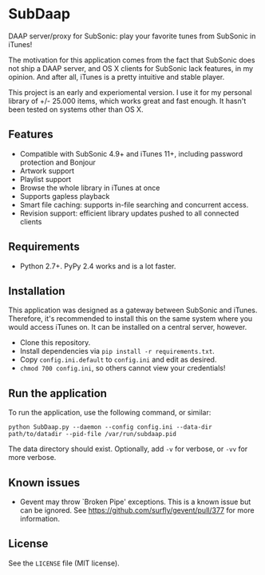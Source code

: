 # SubDaap
DAAP server/proxy for SubSonic: play your favorite tunes from SubSonic in iTunes!

The motivation for this application comes from the fact that SubSonic does not ship a DAAP server, and OS X clients for SubSonic lack features, in my opinion. And after all, iTunes is a pretty intuitive and stable player.

This project is an early and experiomental version. I use it for my personal library of +/- 25.000 items, which works great and fast enough. It hasn't been tested on systems other than OS X.

## Features
* Compatible with SubSonic 4.9+ and iTunes 11+, including password protection and Bonjour
* Artwork support
* Playlist support
* Browse the whole library in iTunes at once
* Supports gapless playback
* Smart file caching: supports in-file searching and concurrent access.
* Revision support: efficient library updates pushed to all connected clients

## Requirements
* Python 2.7+. PyPy 2.4 works and is a lot faster.

## Installation
This application was designed as a gateway between SubSonic and iTunes. Therefore, it's recommended to install this on the same system where you would access iTunes on. It can be installed on a central server, however.

* Clone this repository.
* Install dependencies via `pip install -r requirements.txt`.
* Copy `config.ini.default` to `config.ini` and edit as desired.
* `chmod 700 config.ini`, so others cannot view your credentials!

## Run the application
To run the application, use the following command, or similar:

```
python SubDaap.py --daemon --config config.ini --data-dir path/to/datadir --pid-file /var/run/subdaap.pid
```

The data directory should exist. Optionally, add `-v` for verbose, or `-vv` for
more verbose.

## Known issues
* Gevent may throw `Broken Pipe' exceptions. This is a known issue but can be ignored. See https://github.com/surfly/gevent/pull/377 for more information.

## License
See the `LICENSE` file (MIT license).